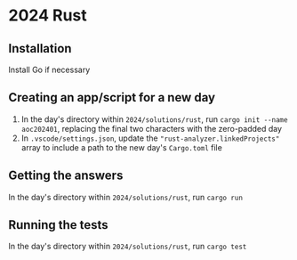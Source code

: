 # 2024 Rust

## Installation

Install Go if necessary

## Creating an app/script for a new day

1. In the day's directory within `2024/solutions/rust`, run
   `cargo init --name aoc202401`, replacing the final two characters with the
   zero-padded day
2. In `.vscode/settings.json`, update the `"rust-analyzer.linkedProjects"` array
   to include a path to the new day's `Cargo.toml` file

## Getting the answers

In the day's directory within `2024/solutions/rust`, run `cargo run`

## Running the tests

In the day's directory within `2024/solutions/rust`, run `cargo test`
